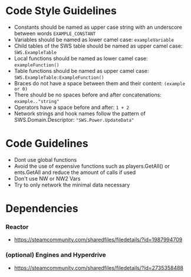 # Code Style Guidelines
- Constants should be named as upper case string with an underscore between words
  `EXAMPLE_CONSTANT`
- Variables should be named as lower camel case: `exampleVariable`
- Child tables of the SWS table should be named as upper camel case: `SWS.ExampleTable`
- Local functions should be named as lower camel case: `exampleFunction()`
- Table functions should be named as upper camel case: `SWS.ExampleTable:ExampleFunction()`
- Braces do not have a space between them and their content: `(example or 0)`
- There should be no spaces before and after concatenations: `example.."string"`
- Operators have a space before and after: `1 + 2`
- Network strings and hook names follow the pattern of SWS.Domain.Descriptor: `"SWS.Power.UpdateData"`

# Code Guidelines
- Dont use global functions
- Avoid the use of expensive functions such as players.GetAll() or ents.GetAll and reduce the amount of calls if used
- Don't use NW or NW2 Vars
- Try to only network the minimal data necessary

# Dependencies
### Reactor
- https://steamcommunity.com/sharedfiles/filedetails/?id=1987994709
### (optional) Engines and Hyperdrive
- https://steamcommunity.com/sharedfiles/filedetails/?id=2735358488
